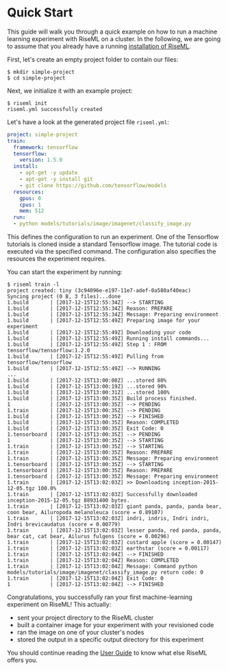# Quick Start

This guide will walk you through a quick example on how to run a machine learning experiment with RiseML on a cluster.
In the following, we are going to assume that you already have a running [installation of RiseML](/install).

First, let's create an empty project folder to contain our files:
```
$ mkdir simple-project
$ cd simple-project
```

Next, we initialize it with an example project:
```
$ riseml init
riseml.yml successfully created
```

Let's have a look at the generated project file `riseml.yml`:
```yaml
project: simple-project
train:
  framework: tensorflow
  tensorflow:
    version: 1.5.0
  install:
    - apt-get -y update
    - apt-get -y install git
    - git clone https://github.com/tensorflow/models
  resources:
    gpus: 0
    cpus: 1
    mem: 512
  run:
  - python models/tutorials/image/imagenet/classify_image.py
```

This defines the configuration to run an experiment.
One of the Tensorflow tutorials is cloned inside a standard Tensorflow image.
The tutorial code is executed via the specified command.
The configuration also specifies the resources the experiment requires.

You can start the experiment by running:
```
$ riseml train -l
project created: tiny (3c94096e-e197-11e7-adef-0a580af40eac)
Syncing project (0 B, 3 files)...done
1.build       | [2017-12-15T12:55:34Z] --> STARTING
1.build       | [2017-12-15T12:55:34Z] Reason: PREPARE
1.build       | [2017-12-15T12:55:34Z] Message: Preparing environment
1.build       | [2017-12-15T12:55:49Z] Preparing image for your experiment
1.build       | [2017-12-15T12:55:49Z] Downloading your code
1.build       | [2017-12-15T12:55:49Z] Running install commands...
1.build       | [2017-12-15T12:55:49Z] Step 1 : FROM tensorflow/tensorflow:1.2.0
1.build       | [2017-12-15T12:55:49Z] Pulling from tensorflow/tensorflow
1.build       | [2017-12-15T12:55:49Z] --> RUNNING
...
1.build       | [2017-12-15T13:00:08Z] ...stored 80%
1.build       | [2017-12-15T13:00:19Z] ...stored 90%
1.build       | [2017-12-15T13:00:31Z] ...stored 100%
1.build       | [2017-12-15T13:00:35Z] Build process finished.
1             | [2017-12-15T13:00:35Z] --> PENDING
1.train       | [2017-12-15T13:00:35Z] --> PENDING
1.build       | [2017-12-15T13:00:35Z] --> FINISHED
1.build       | [2017-12-15T13:00:35Z] Reason: COMPLETED
1.build       | [2017-12-15T13:00:35Z] Exit Code: 0
1.tensorboard | [2017-12-15T13:00:35Z] --> PENDING
1             | [2017-12-15T13:00:35Z] --> STARTING
1.train       | [2017-12-15T13:00:35Z] --> STARTING
1.train       | [2017-12-15T13:00:35Z] Reason: PREPARE
1.train       | [2017-12-15T13:00:35Z] Message: Preparing environment
1.tensorboard | [2017-12-15T13:00:35Z] --> STARTING
1.tensorboard | [2017-12-15T13:00:35Z] Reason: PREPARE
1.tensorboard | [2017-12-15T13:00:35Z] Message: Preparing environment
1.train       | [2017-12-15T13:02:03Z] >> Downloading inception-2015-12-05.tgz 100.0%
1.train       | [2017-12-15T13:02:03Z] Successfully downloaded inception-2015-12-05.tgz 88931400 bytes.
1.train       | [2017-12-15T13:02:03Z] giant panda, panda, panda bear, coon bear, Ailuropoda melanoleuca (score = 0.89107)
1.train       | [2017-12-15T13:02:03Z] indri, indris, Indri indri, Indri brevicaudatus (score = 0.00779)
1.train       | [2017-12-15T13:02:03Z] lesser panda, red panda, panda, bear cat, cat bear, Ailurus fulgens (score = 0.00296)
1.train       | [2017-12-15T13:02:03Z] custard apple (score = 0.00147)
1.train       | [2017-12-15T13:02:03Z] earthstar (score = 0.00117)
1.train       | [2017-12-15T13:02:04Z] --> FINISHED
1.train       | [2017-12-15T13:02:04Z] Reason: COMPLETED
1.train       | [2017-12-15T13:02:04Z] Message: Command python models/tutorials/image/imagenet/classify_image.py return code: 0
1.train       | [2017-12-15T13:02:04Z] Exit Code: 0
1             | [2017-12-15T13:02:04Z] --> FINISHED
```

Congratulations, you successfully ran your first machine-learning experiment on RiseML!
This actually:

- sent your project directory to the RiseML cluster
- built a container image for your experiment with your revisioned code
- ran the image on one of your cluster's nodes
- stored the output in a specific output directory for this experiment

You should continue reading the [User Guide](guide/preparation.md) to know what else RiseML offers you.
